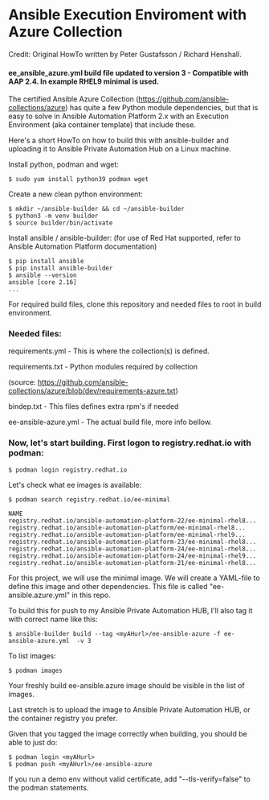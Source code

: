 # Ansible Execution Enviroment with Azure Collection

Credit: Original HowTo written by Peter Gustafsson / Richard Henshall.

#### ee_ansible_azure.yml build file updated to version 3 - Compatible with AAP 2.4. In example RHEL9 minimal is used.

The certified Ansible Azure Collection (https://github.com/ansible-collections/azure) has quite a few Python module dependencies, but that is easy to solve in Ansible Automation Platform 2.x with an Execution Environment (aka container template) that include these.

Here's a short HowTo on how to build this with ansible-builder and uploading it to Ansible Private Automation Hub on a Linux machine.

Install python, podman and wget:
```
$ sudo yum install python39 podman wget
```
Create a new clean python environment:
```
$ mkdir ~/ansible-builder && cd ~/ansible-builder
$ python3 -m venv builder
$ source builder/bin/activate
```
Install ansible / ansible-builder: (for use of Red Hat supported, refer to Ansible Automation Platform documentation)
```
$ pip install ansible
$ pip install ansible-builder
$ ansible --version
ansible [core 2.16]
...
```
For required build files, clone this repository and needed files to root in build environment.

### Needed files:

requirements.yml - This is where the collection(s) is defined.

requirements.txt - Python modules required by collection

(source: https://github.com/ansible-collections/azure/blob/dev/requirements-azure.txt)

bindep.txt - This files defines extra rpm's if needed

ee-ansible-azure.yml - The actual build file, more info bellow.

### Now, let's start building. First logon to registry.redhat.io with podman:
```
$ podman login registry.redhat.io
```
Let's check what ee images is available:
```
$ podman search registry.redhat.io/ee-minimal
```
```
NAME                                                               
registry.redhat.io/ansible-automation-platform-22/ee-minimal-rhel8...
registry.redhat.io/ansible-automation-platform/ee-minimal-rhel8...
registry.redhat.io/ansible-automation-platform/ee-minimal-rhel9...
registry.redhat.io/ansible-automation-platform-23/ee-minimal-rhel8...
registry.redhat.io/ansible-automation-platform-24/ee-minimal-rhel8...
registry.redhat.io/ansible-automation-platform-24/ee-minimal-rhel9...
registry.redhat.io/ansible-automation-platform-21/ee-minimal-rhel8...

```

For this project, we will use the minimal image. We will create a YAML-file to define this image and other dependencies. This file is called "ee-ansible.azure.yml" in this repo.

To build this for push to my Ansible Private Automation HUB, I'll also tag it with correct name like this:
```
$ ansible-builder build --tag <myAHurl>/ee-ansible-azure -f ee-ansible-azure.yml  -v 3
```
To list images:
```
$ podman images
```
Your freshly build ee-ansible.azure image should be visible in the list of images.

Last stretch is to upload the image to Ansible Private Automation HUB, or the container registry you prefer.

Given that you tagged the image correctly when building, you should be able to just do:
```
$ podman login <myAHurl>
$ podman push <myAHurl>/ee-ansible-azure
```
If you run a demo env without valid certificate, add "--tls-verify=false" to the podman statements.



